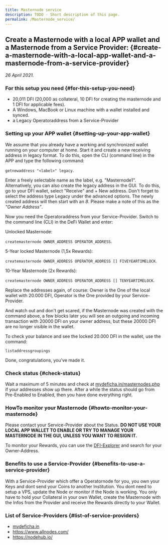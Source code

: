 ```yaml
---
title: Masternode service
description: TODO - Short description of this page.
permalink: /Masternode_service/
---
```


## Create a Masternode with a local APP wallet and a Masternode from a Service Provider: {#create-a-masternode-with-a-local-app-wallet-and-a-masternode-from-a-service-provider}

*26 April 2021.*

### For this setup you need {#for-this-setup-you-need}

- 20,011 DFI (20,000 as collateral, 10 DFI for creating the masternode and 1 DFI for applicable fees).
- A Windows, MacBook or Linux machine with a wallet installed and synced.
- a Legacy Operatoraddress from a Service-Provider

### Setting up your APP wallet {#setting-up-your-app-wallet}

We assume that you already have a working and synchronized wallet running on your computer at home. Start it and create a new receiving address in legacy format. To do this, open the CLI (command line) in the APP and type the following command:

`getnewaddress "<label>" legacy`.

Enter a freely selectable name as the label, e.g. "Masternode1". Alternatively, you can also create the legacy address in the GUI. To do this, go to your DFI wallet, select "Receive" and + New address. Don't forget to select the address type Legacy under the advanced options. The newly created address will then start with an *8*. Please make a note of this as the *"Owner Address"*.

Now you need the Operatoraddress from your Service-Provider. Switch to the command line (CLI) in the DeFi Wallet and enter:

Unlocked Masternode:

`createmasternode OWNER_ADDRESS OPERATOR_ADDRESS`.

5-Year locked Masternode (1,5x Rewards):

`createmasternode OWNER_ADDRESS OPERATOR_ADDRESS [] FIVEYEARTIMELOCK`.

10-Year Masternode (2x Rewards):

`createmasternode OWNER_ADDRESS OPERATOR_ADDRESS [] TENYEARTIMELOCK`.

Replace the addresses again, of course: Owner is the One of the local wallet with 20.000 DFI, Operator is the One provided by your Service-Provider.

And watch out and don't get scared, if the Masternode was created with the command above, a few blocks later you will see an outgoing and incoming transaction with 20000 DFI on your owner address, but these 20000 DFI are no longer visible in the wallet.

To check your balance and see the locked 20.000 DFI in the wallet, use the command:

`listaddressgroupings`

Done, congratulations, you've made it.

### Check status {#check-status}

Wait a maximum of 5 minutes and check at [mydeficha.in/masternodes.php](http://mydeficha.in/masternodes.php) if your addresses show up there. After a while the status should go from Pre-Enabled to Enabled, then you have done everything right.

### HowTo monitor your Masternode {#howto-monitor-your-masternode}

Please contact your Service-Provider about the Status. **DO NOT USE YOUR LOCAL APP WALLET TO ENABLE OR TRY TO MANAGE YOUR MASTERNODE IN THE GUI, UNLESS YOU WANT TO RESIGN IT.**

To monitor your Rewards, you can use the [DFI-Explorer](https://chainz.cryptoid.info/dfi/) and search for your Owner-Address.

### Benefits to use a Service-Provider {#benefits-to-use-a-service-provider}

With a Service-Provider which offer a Operatornode for you, you own your Keys and dont send your Coins to another Institution. You dont need to setup a VPS, update the Node or monitor if the Node is working. You only have to hold your Collateral in your own Wallet, create the Masternode with the Infos from the Provider and receive the Rewards directly to your Wallet.

### List of Service-Providers {#list-of-service-providers}

- [mydeficha.in](https://mydeficha.in/)
- <https://www.allnodes.com/>
- <https://nodehub.io/>
